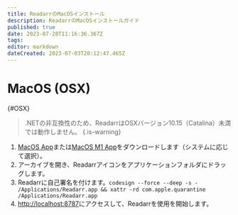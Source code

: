 ```yaml
---
title: ReadarrのMacOSインストール
description: ReadarrのMacOSインストールガイド
published: true
date: 2023-07-28T11:16:36.367Z
tags: 
editor: markdown
dateCreated: 2023-07-03T20:12:47.465Z
---
```


# MacOS (OSX)

{#OSX}

> .NETの非互換性のため、ReadarrはOSXバージョン10.15（Catalina）未満では動作しません。
{.is-warning}

1. [MacOS App](https://readarr.servarr.com/v1/update/develop/updatefile?os=osx&runtime=netcore&arch=x64&installer=true)または[MacOS M1 App](https://readarr.servarr.com/v1/update/develop/updatefile?os=osx&runtime=netcore&arch=arm64&installer=true)をダウンロードします（システムに応じて選択）。
1. アーカイブを開き、Readarrアイコンをアプリケーションフォルダにドラッグします。
1. Readarrに自己署名を付けます。`codesign --force --deep -s - /Applications/Readarr.app && xattr -rd com.apple.quarantine /Applications/Readarr.app`
1. <http://localhost:8787>にアクセスして、Readarrを使用を開始します。